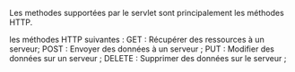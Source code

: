 Les methodes supportées par le servlet sont principalement les méthodes HTTP.

les méthodes HTTP suivantes :
GET : Récupérer des ressources à un serveur;
POST : Envoyer des données à un serveur ;
PUT : Modifier des données sur un serveur ;
DELETE : Supprimer des données sur le serveur ;
